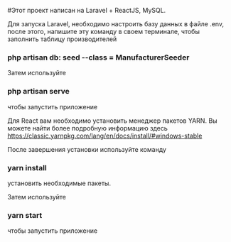 #Этот проект написан на Laravel + ReactJS, MySQL.

Для запуска Laravel, необходимо настроить базу данных в файле .env,
после этого, напишите эту команду в своем терминале, чтобы заполнить таблицу производителей
### php artisan db: seed --class = ManufacturerSeeder

Затем используйте
### php artisan serve
чтобы запустить приложение


Для React вам необходимо установить менеджер пакетов YARN.
Вы можете найти более подробную информацию здесь
https://classic.yarnpkg.com/lang/en/docs/install/#windows-stable

После завершения установки используйте команду
### yarn install 
установить необходимые пакеты.

Затем используйте
### yarn start
чтобы запустить приложение
